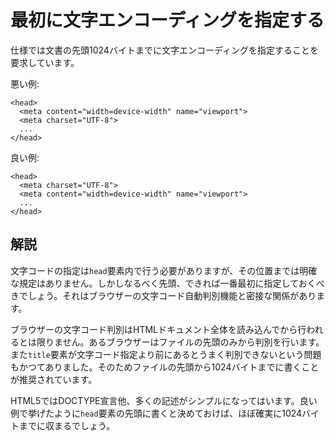 # 最初に文字エンコーディングを指定する

仕様では文書の先頭1024バイトまでに文字エンコーディングを指定することを要求しています。

悪い例:

    <head>
      <meta content="width=device-width" name="viewport">
      <meta charset="UTF-8">
      ...
    </head>

良い例:

    <head>
      <meta charset="UTF-8">
      <meta content="width=device-width" name="viewport">
      ...
    </head>


## 解説

文字コードの指定は`head`要素内で行う必要がありますが、その位置までは明確な規定はありません。しかしなるべく先頭、できれば一番最初に指定しておくべきでしょう。それはブラウザーの文字コード自動判別機能と密接な関係があります。

ブラウザーの文字コード判別はHTMLドキュメント全体を読み込んでから行われるとは限りません。あるブラウザーはファイルの先頭のみから判別を行います。また`title`要素が文字コード指定より前にあるとうまく判別できないという問題もかつてありました。そのためファイルの先頭から1024バイトまでに書くことが推奨されています。

HTML5ではDOCTYPE宣言他、多くの記述がシンプルになってはいます。良い例で挙げたように`head`要素の先頭に書くと決めておけば、ほぼ確実に1024バイトまでに収まるでしょう。

